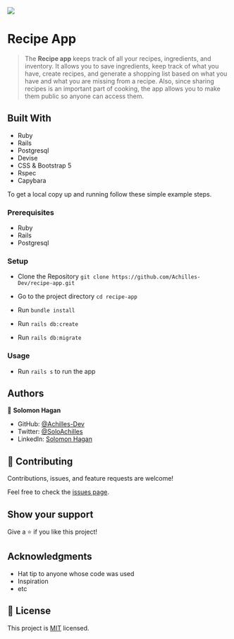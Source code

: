 ![](https://img.shields.io/badge/Microverse-blueviolet)

# Recipe App

> The **Recipe app** keeps track of all your recipes, ingredients, and inventory. It allows you to save ingredients, keep track of what you have, create recipes, and generate a shopping list based on what you have and what you are missing from a recipe. Also, since sharing recipes is an important part of cooking, the app allows you to make them public so anyone can access them.


## Built With

- Ruby
- Rails
- Postgresql
- Devise
- CSS & Bootstrap 5
- Rspec
- Capybara

To get a local copy up and running follow these simple example steps.

### Prerequisites

- Ruby
- Rails
- Postgresql


### Setup

- Clone the Repository
`git clone https://github.com/Achilles-Dev/recipe-app.git`

- Go to the project directory
`cd recipe-app`

- Run ```bundle install```
- Run ```rails db:create```
- Run ```rails db:migrate```

### Usage

- Run ```rails s``` to run the app

## Authors

👤 **Solomon Hagan**

- GitHub: [@Achilles-Dev](https://github.com/Achilles-Dev/)
- Twitter: [@SoloAchilles](https://twitter.com/SoloAchilles/)
- LinkedIn: [Solomon Hagan](https://www.linkedin.com/in/solomon-hagan/)

## 🤝 Contributing

Contributions, issues, and feature requests are welcome!

Feel free to check the [issues page](../../issues/).

## Show your support

Give a ⭐️ if you like this project!

## Acknowledgments

- Hat tip to anyone whose code was used
- Inspiration
- etc

## 📝 License

This project is [MIT](./MIT.md) licensed.
